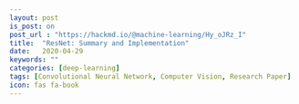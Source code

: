 ```yaml
---
layout: post
is_post: on
post_url : "https://hackmd.io/@machine-learning/Hy_oJRz_I"
title:  "ResNet: Summary and Implementation"
date:   2020-04-29
keywords: ""
categories: [deep-learning]
tags: [Convolutional Neural Network, Computer Vision, Research Paper]
icon: fas fa-book
---
```

